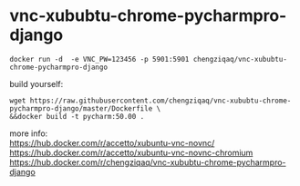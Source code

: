 # vnc-xububtu-chrome-pycharmpro-django
```shell
docker run -d  -e VNC_PW=123456 -p 5901:5901 chengziqaq/vnc-xububtu-chrome-pycharmpro-django
```

build yourself:
```shell
wget https://raw.githubusercontent.com/chengziqaq/vnc-xububtu-chrome-pycharmpro-django/master/Dockerfile \
&&docker build -t pycharm:50.00 .
```

more info:  
https://hub.docker.com/r/accetto/xubuntu-vnc-novnc/  
https://hub.docker.com/r/accetto/xubuntu-vnc-novnc-chromium  
https://hub.docker.com/r/chengziqaq/vnc-xububtu-chrome-pycharmpro-django
